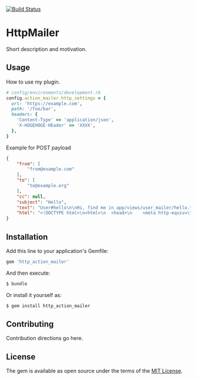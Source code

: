 [![Build Status](https://travis-ci.org/tzmfreedom/http_action_mailer.svg?branch=master)](https://travis-ci.org/tzmfreedom/http_action_mailer)

# HttpMailer
Short description and motivation.

## Usage
How to use my plugin.

```ruby
# config/environments/development.rb
config.action_mailer.http_settings = {
  url: 'https://example.com',
  path: '/foo/bar',
  headers: {
    'Content-Type' => 'application/json',
    'X-HOGEHOGE-HEader' => 'XXXX',
  },
}
```

Example for POST payload

```json
{
    "from": [
        "from@example.com"
    ],
    "to": [
        "to@example.org"
    ],
    "cc": null,
    "subject": "Hello",
    "text": "User#hello\n\nHi, find me in app/views/user_mailer/hello.text.erb\n\n",
    "html": "<!DOCTYPE html>\n<html>\n  <head>\n    <meta http-equiv=\"Content-Type\" content=\"text/html; charset=utf-8\" />\n    <style>\n      /* Email styles need to be inline */\n    </style>\n  </head>\n\n  <body>\n    <h1>User#hello</h1>\n\n<p>\n  Hi, find me in app/views/user_mailer/hello.html.erb\n</p>\n\n  </body>\n</html>\n"
}
```

## Installation
Add this line to your application's Gemfile:

```ruby
gem 'http_action_mailer'
```

And then execute:
```bash
$ bundle
```

Or install it yourself as:
```bash
$ gem install http_action_mailer
```

## Contributing
Contribution directions go here.

## License
The gem is available as open source under the terms of the [MIT License](http://opensource.org/licenses/MIT).
